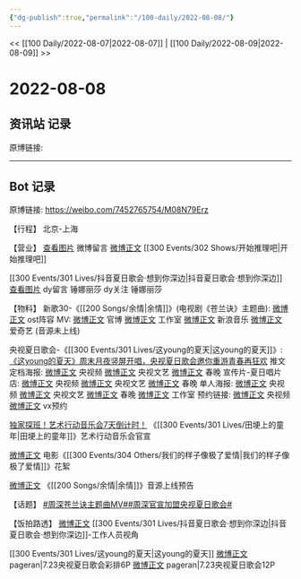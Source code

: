 ```yaml
---
{"dg-publish":true,"permalink":"/100-daily/2022-08-08/"}
---
```



<< [[100 Daily/2022-08-07\|2022-08-07]] | [[100 Daily/2022-08-09\|2022-08-09]] >>

# 2022-08-08

## 资讯站 记录

原博链接:

---
## Bot 记录

原博链接: https://weibo.com/7452765754/M08N79Erz

【行程】
北京-上海

【营业】
[查看图片](https://wx3.sinaimg.cn/large/0088n2Pggy1h4zqb2qybgj30yi0713yu.jpg) 微博留言 [微博正文](https://m.weibo.cn/1736988591/4799539318624976) [[300 Events/302 Shows/开始推理吧\|开始推理吧]]

[[300 Events/301 Lives/抖音夏日歌会·想到你深边\|抖音夏日歌会·想到你深边]]
[查看图片](https://wx1.sinaimg.cn/large/0088n2Pggy1h4zqahg8nxj30yi0eq75j.jpg) dy留言 锤娜丽莎
dy关注 锤娜丽莎

【物料】
新歌30-《[[200 Songs/余情\|余情]]》(电视剧《苍兰诀》主题曲):
[微博正文](https://m.weibo.cn/7259918671/4800131414884434) ost阵容
MV:
[微博正文](https://m.weibo.cn/7259918671/4800138781140648) 官博
[微博正文](https://m.weibo.cn/7478855230/4800140060135574) 工作室
[微博正文](https://m.weibo.cn/1266269835/4800139309620164) 新浪音乐
[微博正文](https://m.weibo.cn/1731986465/4800139186930906) 爱奇艺
(音源未上线)

央视夏日歌会-《[[300 Events/301 Lives/这young的夏天\|这young的夏天]]》:
[《这young的夏天》周末月夜竖屏开唱，央视夏日歌会邀你重游青春再狂欢](https://weibo.cn/sinaurl?u=https%3A%2F%2Fmp.weixin.qq.com%2Fs%2FNb4YUrHMCyDUMldCC9P9UQ) 推文
定档海报:
[微博正文](https://m.weibo.cn/7211561239/4800142726663205) 央视频
[微博正文](https://m.weibo.cn/2210168325/4800143860437899) 央视文艺
[微博正文](https://m.weibo.cn/3506728370/4800145407618130) 春晚
宣传片-夏日唱片店:
[微博正文](https://m.weibo.cn/7211561239/4800147915281721) 央视频
[微博正文](https://m.weibo.cn/2210168325/4800144966942903) 央视文艺
[微博正文](https://m.weibo.cn/3506728370/4800148700397678) 春晚
单人海报:
[微博正文](https://m.weibo.cn/7211561239/4800156804061629) 央视频
[微博正文](https://m.weibo.cn/2210168325/4800156693956042) 央视文艺
[微博正文](https://m.weibo.cn/3506728370/4800155864272686) 春晚
[微博正文](https://m.weibo.cn/7478855230/4800189644145386) 工作室
预约链接:
[微博正文](https://m.weibo.cn/7211561239/4800147915281721) 央视频
[微博正文](https://m.weibo.cn/2210168325/4800161735253362) vx预约

[独家探班！艺术行动音乐会7天倒计时！](https://weibo.cn/sinaurl?u=https%3A%2F%2Fmp.weixin.qq.com%2Fs%2Fv0OT5asO71ujKBEcy-3ldQ) 《[[300 Events/301 Lives/田埂上的童年\|田埂上的童年]]》艺术行动音乐会官宣

[微博正文](https://m.weibo.cn/6108895035/4799885443860803) 电影《[[300 Events/304 Others/我们的样子像极了爱情\|我们的样子像极了爱情]]》花絮

[微博正文](https://m.weibo.cn/5248300719/4800310234584315) 《[[200 Songs/余情\|余情]]》音源上线预告

【话题】
[#周深苍兰诀主题曲MV#](https://s.weibo.com/weibo?q=%23%E5%91%A8%E6%B7%B1%E8%8B%8D%E5%85%B0%E8%AF%80%E4%B8%BB%E9%A2%98%E6%9B%B2MV%23)[#周深官宣加盟央视夏日歌会#](https://s.weibo.com/weibo?q=%23%E5%91%A8%E6%B7%B1%E5%AE%98%E5%AE%A3%E5%8A%A0%E7%9B%9F%E5%A4%AE%E8%A7%86%E5%A4%8F%E6%97%A5%E6%AD%8C%E4%BC%9A%23)

【饭拍路透】
[微博正文](https://m.weibo.cn/5369966981/4800165703845751) [[300 Events/301 Lives/抖音夏日歌会·想到你深边\|抖音夏日歌会·想到你深边]]-工作人员视角

[[300 Events/301 Lives/这young的夏天\|这young的夏天]]
[微博正文](https://m.weibo.cn/7633014126/4800151916645587) pageran|7.23央视夏日歌会彩排6P
[微博正文](https://m.weibo.cn/7633014126/4800198674482026) pageran|7.23央视夏日歌会12P
